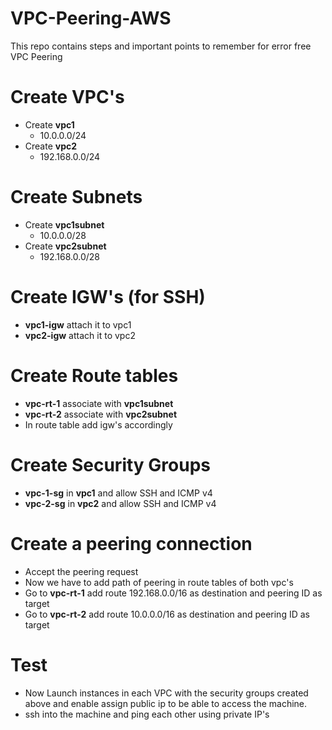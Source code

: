 # VPC-Peering-AWS
This repo contains steps and important points to remember for error free VPC Peering
# Create VPC's
- Create **vpc1**
  - 10.0.0.0/24
- Create **vpc2**
  - 192.168.0.0/24
# Create Subnets
- Create **vpc1subnet**
  - 10.0.0.0/28
- Create **vpc2subnet**
  - 192.168.0.0/28
# Create IGW's (for SSH)
- **vpc1-igw** attach it to vpc1
- **vpc2-igw** attach it to vpc2
# Create Route tables
- **vpc-rt-1** associate with **vpc1subnet**
- **vpc-rt-2** associate with **vpc2subnet**
- In route table add igw's accordingly
# Create Security Groups
- **vpc-1-sg** in **vpc1** and allow SSH and ICMP v4
- **vpc-2-sg** in **vpc2** and allow SSH and ICMP v4
# Create a peering connection 
- Accept the peering request
- Now we have to add path of peering in route tables of both vpc's
- Go to **vpc-rt-1** add route 192.168.0.0/16	as destination and peering ID as target
- Go to **vpc-rt-2** add route 10.0.0.0/16 as destination and peering ID as target
# Test
- Now Launch instances in each VPC with the security groups created above and enable assign public ip to be able to access the machine.
- ssh into the machine and ping each other using private IP's





